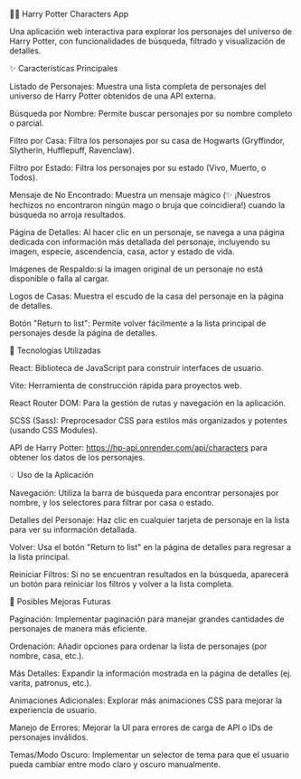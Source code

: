 🧙‍♂️ Harry Potter Characters App


Una aplicación web interactiva para explorar los personajes del universo de Harry Potter, con funcionalidades de búsqueda, filtrado y visualización de detalles.


✨ Características Principales


Listado de Personajes: Muestra una lista completa de personajes del universo de Harry Potter obtenidos de una API externa.

Búsqueda por Nombre: Permite buscar personajes por su nombre completo o parcial.

Filtro por Casa: Filtra los personajes por su casa de Hogwarts (Gryffindor, Slytherin, Hufflepuff, Ravenclaw).

Filtro por Estado: Filtra los personajes por su estado (Vivo, Muerto, o Todos).

Mensaje de No Encontrado: Muestra un mensaje mágico (✨ ¡Nuestros hechizos no encontraron ningún mago o bruja que coincidiera!) cuando la búsqueda no arroja resultados.

Página de Detalles: Al hacer clic en un personaje, se navega a una página dedicada con información más detallada del personaje, incluyendo su imagen, especie, ascendencia, casa, actor y estado de vida.

Imágenes de Respaldo:si la imagen original de un personaje no está disponible o falla al cargar.

Logos de Casas: Muestra el escudo de la casa del personaje en la página de detalles.

Botón "Return to list": Permite volver fácilmente a la lista principal de personajes desde la página de detalles.



🚀 Tecnologías Utilizadas


React: Biblioteca de JavaScript para construir interfaces de usuario.

Vite: Herramienta de construcción rápida para proyectos web.

React Router DOM: Para la gestión de rutas y navegación en la aplicación.

SCSS (Sass): Preprocesador CSS para estilos más organizados y potentes (usando CSS Modules).

API de Harry Potter: https://hp-api.onrender.com/api/characters para obtener los datos de los personajes.


💡 Uso de la Aplicación


Navegación: Utiliza la barra de búsqueda para encontrar personajes por nombre, y los selectores para filtrar por casa o estado.

Detalles del Personaje: Haz clic en cualquier tarjeta de personaje en la lista para ver su información detallada.

Volver: Usa el botón "Return to list" en la página de detalles para regresar a la lista principal.

Reiniciar Filtros: Si no se encuentran resultados en la búsqueda, aparecerá un botón para reiniciar los filtros y volver a la lista completa.


🔮 Posibles Mejoras Futuras


Paginación: Implementar paginación para manejar grandes cantidades de personajes de manera más eficiente.

Ordenación: Añadir opciones para ordenar la lista de personajes (por nombre, casa, etc.).

Más Detalles: Expandir la información mostrada en la página de detalles (ej. varita, patronus, etc.).

Animaciones Adicionales: Explorar más animaciones CSS para mejorar la experiencia de usuario.

Manejo de Errores: Mejorar la UI para errores de carga de API o IDs de personajes inválidos.

Temas/Modo Oscuro: Implementar un selector de tema para que el usuario pueda cambiar entre modo claro y oscuro manualmente.
